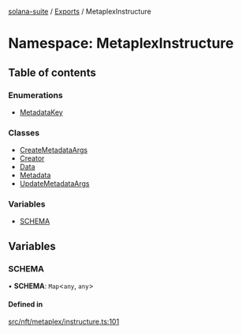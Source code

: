 [solana-suite](../README.md) / [Exports](../modules.md) / MetaplexInstructure

# Namespace: MetaplexInstructure

## Table of contents

### Enumerations

- [MetadataKey](../enums/MetaplexInstructure.MetadataKey.md)

### Classes

- [CreateMetadataArgs](../classes/MetaplexInstructure.CreateMetadataArgs.md)
- [Creator](../classes/MetaplexInstructure.Creator.md)
- [Data](../classes/MetaplexInstructure.Data.md)
- [Metadata](../classes/MetaplexInstructure.Metadata.md)
- [UpdateMetadataArgs](../classes/MetaplexInstructure.UpdateMetadataArgs.md)

### Variables

- [SCHEMA](MetaplexInstructure.md#schema)

## Variables

### SCHEMA

• **SCHEMA**: `Map`<`any`, `any`\>

#### Defined in

[src/nft/metaplex/instructure.ts:101](https://github.com/fukaoi/solana-suite/blob/9ac8f4b/src/nft/metaplex/instructure.ts#L101)
